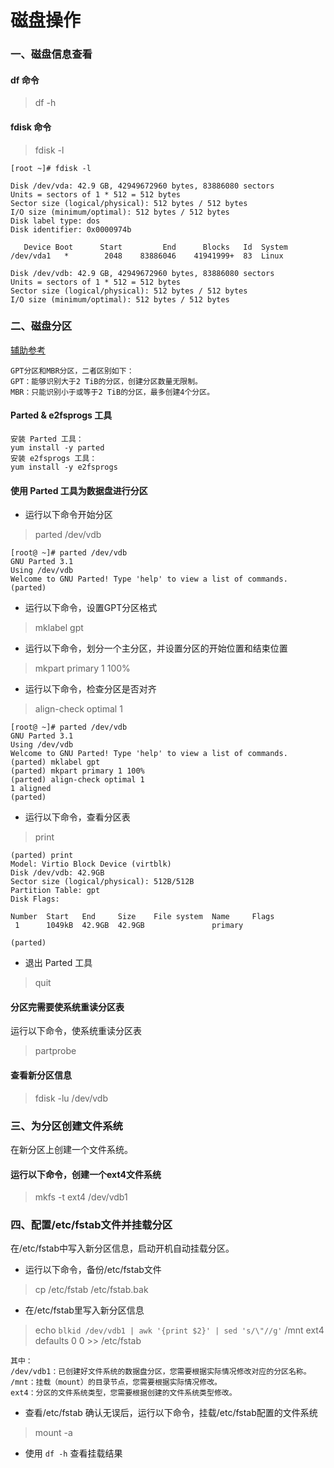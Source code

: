 # 磁盘操作

### 一、磁盘信息查看

#### df 命令

>df -h


#### fdisk 命令

> fdisk -l

``` 
[root ~]# fdisk -l

Disk /dev/vda: 42.9 GB, 42949672960 bytes, 83886080 sectors
Units = sectors of 1 * 512 = 512 bytes
Sector size (logical/physical): 512 bytes / 512 bytes
I/O size (minimum/optimal): 512 bytes / 512 bytes
Disk label type: dos
Disk identifier: 0x0000974b

   Device Boot      Start         End      Blocks   Id  System
/dev/vda1   *        2048    83886046    41941999+  83  Linux

Disk /dev/vdb: 42.9 GB, 42949672960 bytes, 83886080 sectors
Units = sectors of 1 * 512 = 512 bytes
Sector size (logical/physical): 512 bytes / 512 bytes
I/O size (minimum/optimal): 512 bytes / 512 bytes
```

### 二、磁盘分区

[辅助参考](https://help.aliyun.com/document_detail/25426.htm?spm=a2c4g.11186623.0.0.787e6e7dKX4tQh#concept-jl1-qzd-wdb)
``` 
GPT分区和MBR分区，二者区别如下：
GPT：能够识别大于2 TiB的分区，创建分区数量无限制。
MBR：只能识别小于或等于2 TiB的分区，最多创建4个分区。
```

#### Parted & e2fsprogs 工具

``` 
安装 Parted 工具：
yum install -y parted
安装 e2fsprogs 工具：
yum install -y e2fsprogs
```

#### 使用 Parted 工具为数据盘进行分区

* 运行以下命令开始分区
>parted /dev/vdb

```
[root@ ~]# parted /dev/vdb
GNU Parted 3.1
Using /dev/vdb
Welcome to GNU Parted! Type 'help' to view a list of commands.
(parted) 
```

* 运行以下命令，设置GPT分区格式
>mklabel gpt

* 运行以下命令，划分一个主分区，并设置分区的开始位置和结束位置
>mkpart primary 1 100%

* 运行以下命令，检查分区是否对齐
>align-check optimal 1

``` 
[root@ ~]# parted /dev/vdb
GNU Parted 3.1
Using /dev/vdb
Welcome to GNU Parted! Type 'help' to view a list of commands.
(parted) mklabel gpt                                                      
(parted) mkpart primary 1 100%                                            
(parted) align-check optimal 1                                            
1 aligned
(parted)
```

* 运行以下命令，查看分区表
>print

``` 
(parted) print                                                            
Model: Virtio Block Device (virtblk)
Disk /dev/vdb: 42.9GB
Sector size (logical/physical): 512B/512B
Partition Table: gpt
Disk Flags: 

Number  Start   End     Size    File system  Name     Flags
 1      1049kB  42.9GB  42.9GB               primary

(parted) 
```
* 退出 Parted 工具
>quit

#### 分区完需要使系统重读分区表
运行以下命令，使系统重读分区表
>partprobe

#### 查看新分区信息
>fdisk -lu /dev/vdb

### 三、为分区创建文件系统
在新分区上创建一个文件系统。

#### 运行以下命令，创建一个ext4文件系统
> mkfs -t ext4 /dev/vdb1

### 四、配置/etc/fstab文件并挂载分区
在/etc/fstab中写入新分区信息，启动开机自动挂载分区。

* 运行以下命令，备份/etc/fstab文件
>cp /etc/fstab /etc/fstab.bak

* 在/etc/fstab里写入新分区信息
>echo `blkid /dev/vdb1 | awk '{print $2}' | sed 's/\"//g'` /mnt ext4 defaults 0 0 >> /etc/fstab

``` 
其中：
/dev/vdb1：已创建好文件系统的数据盘分区，您需要根据实际情况修改对应的分区名称。
/mnt：挂载（mount）的目录节点，您需要根据实际情况修改。
ext4：分区的文件系统类型，您需要根据创建的文件系统类型修改。
```

* 查看/etc/fstab 确认无误后，运行以下命令，挂载/etc/fstab配置的文件系统
>mount -a

* 使用 `df -h` 查看挂载结果
